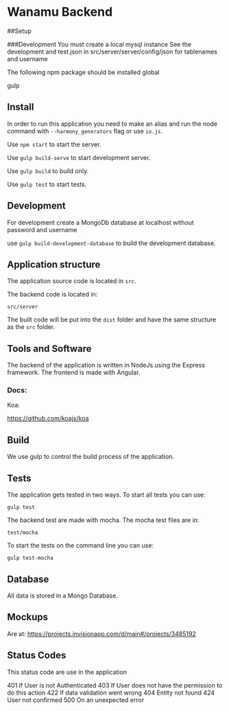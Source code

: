 # Wanamu Backend

##Setup

###Development
You must create a local mysql instance
See the development and test.json in src/server/server/config/json for tablenames and username

The following npm package should be installed global

gulp

## Install
In order to run this application you need to make an alias and run the node command with `--harmony_generators` flag or use 
`io.js`.

Use `npm start` to start the server.

Use `gulp build-serve` to start development server.

Use `gulp build` to build only.

Use `gulp test` to start tests.
   
## Development
For development create a MongoDb database at localhost without password and username

   use `gulp build-development-database` to build the development database.
   
## Application structure

The application source code is located in `src`.

The backend code is located in:

`src/server`

The built code will be put into the `dist` folder and have the same structure as the `src` folder.

## Tools and Software

The backend of the application is written in NodeJs using the Express framework.
The frontend is made with Angular.

### Docs:


Koa:

<https://github.com/koajs/koa>

## Build

We use gulp to control the build process of the application.


## Tests
The application gets tested in two ways. To start all tests you can use:

`gulp test`


The backend test are made with mocha. The mocha test files are in:

`test/mocha`

To start the tests on the command line you can use:

`gulp test-mocha`

## Database

All data is stored in a Mongo Database.

## Mockups

Are at:  <https://projects.invisionapp.com/d/main#/projects/3485192>


## Status Codes

This status code are use in the application

401 If User is not Authenticated
403 If User does not have the permission to do this action
422 If data validation went wrong
404 Entity not found
424 User not confirmed
500 On an unexpected error
